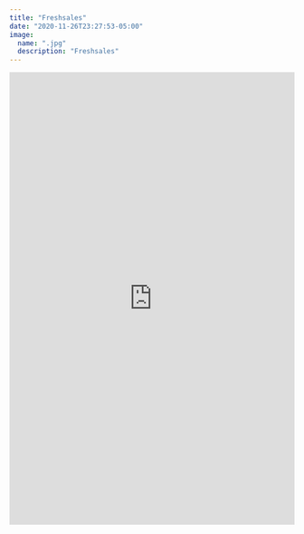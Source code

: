 ```yaml
---
title: "Freshsales"
date: "2020-11-26T23:27:53-05:00"
image:
  name: ".jpg"
  description: "Freshsales"
---
```


<div class="fw-ctner">
  <iframe class="fw-iframe" gesture="media" allow="encrypted-media" frameborder="0" allowfullscreen 
  src="https://freshworks.com/freshsales-crm/signup/partners-external-iframe-signup">
  </iframe>
</div>
 
 
<script>
  window.addEventListener("message",function(r){if(location.origin!==r.origin){for(var i=["https://www.freshworks.com","https://freshdesk.com","https://freshservice.com"],t=!1,e=0;e<i.length;e++)if(r.origin.indexOf(i[e])>-1){t=!0;break}if(t&&r.data&&function(r){try{JSON.parse(r)}catch(r){return!1}return!0}(r.data)){var n=JSON.parse(r.data);n.signup_finished&&(window.location.href=n.url.trim())}}},!1);
</script>
 
 
<style>
  .fw-ctner {
    position: relative;
    overflow: hidden;
    min-height: 800px;
  }
   
  .fw-iframe {
    position: absolute;
    top: 0;
    left: 0;
    width: 100%;
    height: 100%;
    border: 0;
  }
   
  @media only screen and (min-width: 991px) {
    .fw-ctner {
      min-height: 720px;
    }
  }
  </style>
